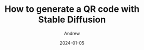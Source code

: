 ---
title: "How to generate a QR code with Stable Diffusion"
url: "stable-diffusion-art.com/qr-code/"
author:  Andrew
date: 2024-01-05
type: "linklog"
---